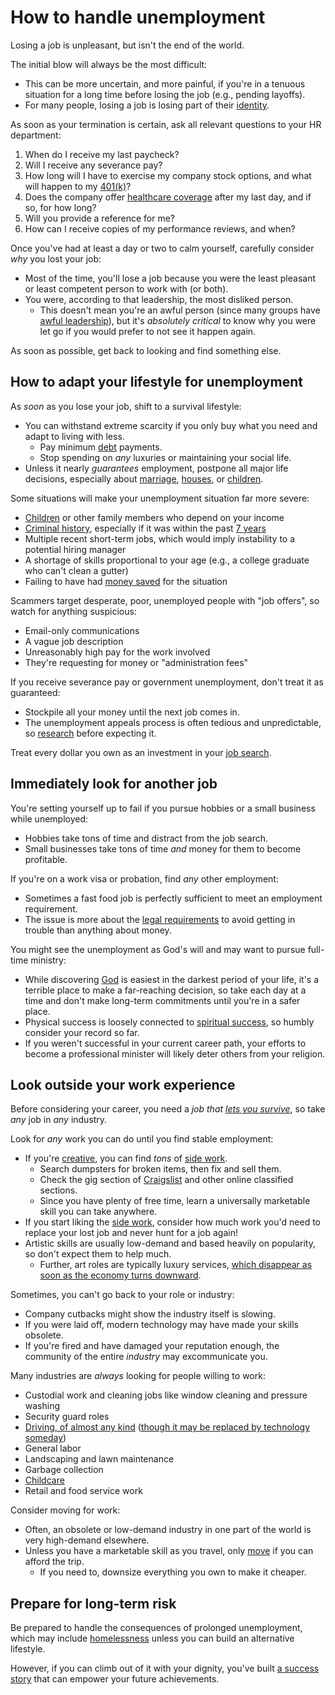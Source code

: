 
# How to handle unemployment

Losing a job is unpleasant, but isn't the end of the world.

The initial blow will always be the most difficult:

- This can be more uncertain, and more painful, if you're in a tenuous situation for a long time before losing the job (e.g., pending layoffs).
- For many people, losing a job is losing part of their [identity](identity.md).

As soon as your termination is certain, ask all relevant questions to your HR department:

1. When do I receive my last paycheck?
2. Will I receive any severance pay?
3. How long will I have to exercise my company stock options, and what will happen to my [401(k)](money-investing.md)?
4. Does the company offer [healthcare coverage](insurance.md) after my last day, and if so, for how long?
5. Will you provide a reference for me?
6. How can I receive copies of my performance reviews, and when?

Once you've had at least a day or two to calm yourself, carefully consider *why* you lost your job:

- Most of the time, you'll lose a job because you were the least pleasant or least competent person to work with (or both).
- You were, according to that leadership, the most disliked person.
  - This doesn't mean you're an awful person (since many groups have [awful leadership](mgmt-badsystems.md)), but it's *absolutely critical* to know why you were let go if you would prefer to not see it happen again.

As soon as possible, get back to looking and find something else.

## How to adapt your lifestyle for unemployment

As *soon* as you lose your job, shift to a survival lifestyle:

- You can withstand extreme scarcity if you only buy what you need and adapt to living with less.
  - Pay minimum [debt](money-2_debt.md) payments.
  - Stop spending on *any* luxuries or maintaining your social life.
- Unless it nearly *guarantees* employment, postpone all major life decisions, especially about [marriage](relationships-weddings.md), [houses](home-buysell.md), or [children](parenting-1_babies.md).

Some situations will make your unemployment situation far more severe:

- [Children](parenting-2_children.md) or other family members who depend on your income
- [Criminal history](legal-crimes.md), especially if it was within the past [7 years](identity-legalfiction.md)
- Multiple recent short-term jobs, which would imply instability to a potential hiring manager
- A shortage of skills proportional to your age (e.g., a college graduate who can't clean a gutter)
- Failing to have had [money saved](money-3_budget.md) for the situation

Scammers target desperate, poor, unemployed people with "job offers", so watch for anything suspicious:

- Email-only communications
- A vague job description
- Unreasonably high pay for the work involved
- They're requesting for money or "administration fees"

If you receive severance pay or government unemployment, don't treat it as guaranteed:

- Stockpile all your money until the next job comes in.
- The unemployment appeals process is often tedious and unpredictable, so [research](http://aboutunemployment.org/) before expecting it.

Treat every dollar you own as an investment in your [job search](jobs-1_why.md).

## Immediately look for another job

You're setting yourself up to fail if you pursue hobbies or a small business while unemployed:

- Hobbies take tons of time and distract from the job search.
- Small businesses take tons of time *and* money for them to become profitable.

If you're on a work visa or probation, find *any* other employment:

- Sometimes a fast food job is perfectly sufficient to meet an employment requirement.
- The issue is more about the [legal requirements](legal-safety.md) to avoid getting in trouble than anything about money.

You might see the unemployment as God's will and may want to pursue full-time ministry:

- While discovering [God](god.md) is easiest in the darkest period of your life, it's a terrible place to make a far-reaching decision, so take each day at a time and don't make long-term commitments until you're in a safer place.
- Physical success is loosely connected to [spiritual success](spiritual-exercises.md), so humbly consider your record so far.
- If you weren't successful in your current career path, your efforts to become a professional minister will likely deter others from your religion.

## Look outside your work experience

Before considering your career, you need a *job that [lets you survive](economics.md)*, so take *any* job in *any* industry.

Look for *any* work you can do until you find stable employment:

- If you're [creative](mind-creativity.md), you can find *tons* of [side work](entrepreneur-4_freelancing.md).
  - Search dumpsters for broken items, then fix and sell them.
  - Check the gig section of [Craigslist](https://craigslist.org) and other online classified sections.
  - Since you have plenty of free time, learn a universally marketable skill you can take anywhere.
- If you start liking the [side work](entrepreneur-4_freelancing.md), consider how much work you'd need to replace your lost job and never hunt for a job again!
- Artistic skills are usually low-demand and based heavily on popularity, so don't expect them to help much.
  - Further, art roles are typically luxury services, [which disappear as soon as the economy turns downward](economics-downturn.md).

Sometimes, you can't go back to your role or industry:

- Company cutbacks might show the industry itself is slowing.
- If you were laid off, modern technology may have made your skills obsolete.
- If you're fired and have damaged your reputation enough, the community of the entire *industry* may excommunicate you.

Many industries are *always* looking for people willing to work:

- Custodial work and cleaning jobs like window cleaning and pressure washing
- Security guard roles
- [Driving, of almost any kind](autos.md) ([though it may be replaced by technology someday](computers-autos.md))
- General labor
- Landscaping and lawn maintenance
- Garbage collection
- [Childcare](parenting-2_children.md)
- Retail and food service work

Consider moving for work:

- Often, an obsolete or low-demand industry in one part of the world is very high-demand elsewhere.
- Unless you have a marketable skill as you travel, only [move](home-moving.md) if you can afford the trip.
  - If you need to, downsize everything you own to make it cheaper.

## Prepare for long-term risk

Be prepared to handle the consequences of prolonged unemployment, which may include [homelessness](hardship-homeless.md) unless you can build an alternative lifestyle.

However, if you can climb out of it with your dignity, you've built [a success story](success-1_why.md) that can empower your future achievements.
